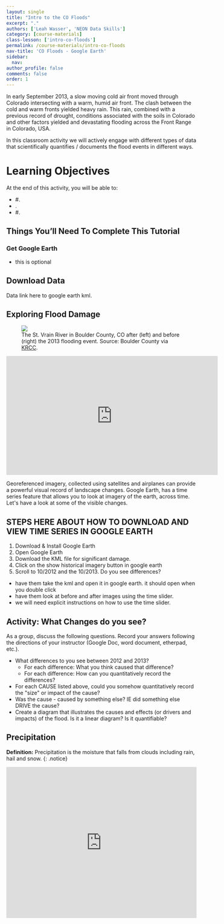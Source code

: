 ```yaml
---
layout: single
title: "Intro to the CO Floods"
excerpt: "."
authors: ['Leah Wasser', 'NEON Data Skills']
category: [course-materials]
class-lesson: ['intro-co-floods']
permalink: /course-materials/intro-co-floods
nav-title: 'CO Floods - Google Earth'
sidebar:
  nav:
author_profile: false
comments: false
order: 1
---
```



In early September 2013, a slow moving cold air front moved through Colorado
intersecting with a warm, humid air front. The clash between the cold and warm
fronts yielded heavy rain. This rain, combined with a previous record of drought,
conditions associated with the soils in Colorado and other factors yielded and
devastating flooding across the Front Range in Colorado, USA.

In this classroom activity we will actively engage with different types of data
that scientifically quantifies / documents the flood events in different ways.


<div class='notice--success' markdown="1">

# Learning Objectives
At the end of this activity, you will be able to:

* #.
*  .
* #.

## Things You’ll Need To Complete This Tutorial

### Get Google Earth

* this is optional

## Download Data

Data link here to google earth kml.

  </div>

## Exploring Flood Damage

<figure>
 <a href="{{ site.url }}{{ site.baseurl }}/images/course-materials/geog-4100-5100/intro-co-floods/N_St_Vrain_before_after_CreditBoulderCo.jpg">
 <img src="{{ site.url }}{{ site.baseurl }}/images/course-materials/geog-4100-5100/intro-co-floods/N_St_Vrain_before_after_CreditBoulderCo.jpg"></a>
 <figcaption> The St. Vrain River in Boulder County, CO after (left) and before
 (right) the 2013 flooding event.  Source: Boulder County via <a href="http://krcc.org/post/post-flood-planning-boulder-county" target="_blank"> KRCC</a>.
 </figcaption>
</figure>

<iframe width="560" height="315" src="https://www.youtube.com/embed/bUcWERTM-OA?rel=0&loop=1" frameborder="0" allowfullscreen></iframe>

Georeferenced imagery, collected using satellites and airplanes can provide a powerful
visual record of landscape changes. Google Earth, has a time series feature that
allows you to look at imagery of the earth, across time. Let's have a look at some
of the visible changes.


## STEPS HERE ABOUT HOW TO DOWNLOAD AND VIEW TIME SERIES IN GOOGLE EARTH

1. Download & Install Google Earth
2. Open Google Earth
3. Download the KML file for significant damage.
4. Click on the show historical imagery button in google earth <screen shot of nav bar>
5. Scroll to 10/2012 and the 10/2013. Do you see differences?

* have them take the kml and open it in google earth. it should open when you double click
* have them look at before and after images using the time slider.
* we will need explicit instructions on how to use the time slider.


<div class="notice--warning" markdown="1">

## Activity: What Changes do you see?

As a group, discuss the following questions. Record your answers following the
directions of your instructor (Google Doc, word document, etherpad, etc.).

* What differences to you see between 2012 and 2013?
  * For each difference: What you think caused that difference?
  * For each difference: How can you quantitatively record the differences?
* For each CAUSE listed above, could you somehow quantitatively record the "size" or impact of the cause?
* Was the cause - caused by something else? IE did something else DRIVE the cause?
* Create a diagram that illustrates the causes and effects (or drivers and impacts) of the flood. Is it a linear diagram? Is it quantifiable?
</div>



## Precipitation

<i class="fa fa-star"></i> **Definition:** Precipitation is the moisture that
falls from clouds including rain, hail and snow.
{: .notice}

<iframe width="100%" height="400" frameborder="0" scrolling="no" src="https://plot.ly/~NEONDataSkills/6.embed"></iframe>
